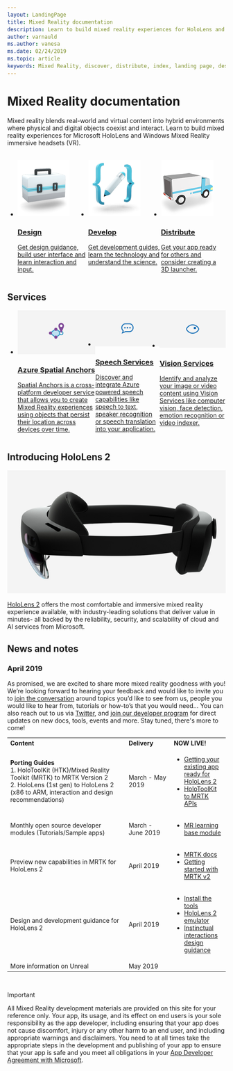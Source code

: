 ```yaml
---
layout: LandingPage
title: Mixed Reality documentation
description: Learn to build mixed reality experiences for HoloLens and immersive headsets.
author: varnauld 
ms.author: vanesa
ms.date: 02/24/2019
ms.topic: article
keywords: Mixed Reality, discover, distribute, index, landing page, design, development, tutorials, sample apps, fundamentals, case studies, resources, HoloLens how-to, Open source projects
---
```


# Mixed Reality documentation

Mixed reality blends real-world and virtual content into hybrid environments where physical and digital objects coexist and interact. Learn to build mixed reality experiences for Microsoft HoloLens and Windows Mixed Reality immersive headsets (VR).

<br>

<ul id="cardtypes-W" class="cardsW panelContent" style="display: flex; margin-top: 0px;">
                            <li>
                            <a href="design.md" title="Design landing" data-linktype="absolute-path">
                                    <div class="cardSize">
                                        <div class="cardPadding">
                                            <div class="card">
                                                <div class="cardImageOuter">
                                                    <div class="cardImage">
                                                        <img src="images/DesignIcon.png" alt="Design icon">
                                                    </div>
                                                </div>
                                                <div class="cardText">
                                                    <h3>Design</h3>
                                                    <p>Get design guidance, build user interface and learn interaction and input.</p>
                                                </div>
                                            </div>
                                        </div>
                                    </div>
                               </a>
                            </li>
                            <li>
                             <a href="development.md" title="Development landing" data-linktype="absolute-path">
                              <div class="cardSize">
                                  <div class="cardPadding">
                                      <div class="card">
                                          <div class="cardImageOuter">
                                              <div class="cardImage">
                                                  <img src="images/DevelopIcon.png" alt="Develop icon">
                                              </div>
                                          </div>
                                          <div class="cardText">
                                              <h3>Develop</h3>
                                              <p>Get development guides, learn the technology and understand the science.</p>
                                          </div>
                                      </div>
                                  </div>
                              </div>
                               </a>
                            </li>
                             <li>
                              <a href="implementing-3d-app-launchers.md" title="Distribute" data-linktype="absolute-path">
                                    <div class="cardSize">
                                        <div class="cardPadding">
                                            <div class="card">
                                                <div class="cardImageOuter">
                                                    <div class="cardImage">
                                                        <img src="images/DistributeIcon.png" alt="Distribute icon">
                                                    </div>
                                                </div>
                                                <div class="cardText">
                                                    <h3 class="x-hidden-focus">Distribute</h3>
                                                  <p>Get your app ready for others and consider creating a 3D launcher.</p>
                                                </div>
                                            </div>
                                        </div>
                                    </div>
                                </a>
                            </li>
 </ul>

<h2>Services</h2>

<ul id="cardtypes-W" class="cardsW panelContent" style="display: flex; margin-top: 0px;">
                            <li>
                              <a href="https://docs.microsoft.com/azure/spatial-anchors" target="_blank" title="Azure Spatial Anchors" data-linktype="absolute-path">
                                    <div class="cardSize">
                                        <div class="cardPadding">
                                            <div class="card">
                                                <div class="cardImageOuter">
                                                    <div class="cardImage">
                                                        <img src="images/AzureSpatialAnchors.jpg" alt="Azure Spatial Anchors image">
                                                    </div>
                                                </div>
                                                <div class="cardText">
                                                    <h3 class="x-hidden-focus">Azure Spatial Anchors</h3>
                                                  <p>Spatial Anchors is a cross-platform developer service that allows you to create Mixed Reality experiences using objects that persist their location across devices over time.</p>
                                                </div>
                                            </div>
                                        </div>
                                    </div>
                                    </a>
                            </li>
                            <li>
                              <a href="https://docs.microsoft.com/azure/cognitive-services/speech-service/" target="_blank" title="Speech Services" data-linktype="absolute-path">
                                    <div class="cardSize">
                                        <div class="cardPadding">
                                            <div class="card">
                                                <div class="cardImageOuter">
                                                    <div class="cardImage">
                                                        <img src="images/speech.jpg" alt="Speech Services image">
                                                    </div>
                                                </div>
                                                <div class="cardText">
                                                    <h3 class="x-hidden-focus">Speech Services</h3>
                                                  <p>Discover and integrate Azure powered speech capabilities like speech to text, speaker recognition or speech translation into your application.</p>
                                                </div>
                                            </div>
                                        </div>
                                    </div>
                                    </a>
                            </li>
                             <li>
                              <a href="https://docs.microsoft.com/azure/cognitive-services/computer-vision/" target="_blank" title="Vision Services" data-linktype="absolute-path">
                                    <div class="cardSize">
                                        <div class="cardPadding">
                                            <div class="card">
                                                <div class="cardImageOuter">
                                                    <div class="cardImage">
                                                        <img src="images/vision.jpg" alt="Vision Services image">
                                                    </div>
                                                </div>
                                                <div class="cardText">
                                                    <h3 class="x-hidden-focus">Vision Services</h3>
                                                  <p>Identify and analyze your image or video content using Vision Services like computer vision, face detection, emotion recognition or video indexer.</p>
                                                </div>
                                            </div>
                                        </div>
                                    </div>
                                    </a>
                            </li>
</ul>

<h2>Introducing HoloLens 2</h2>

[![HoloLens 2](images/hololens2.jpg)](https://www.microsoft.com/hololens/hardware)

[HoloLens 2](https://www.microsoft.com/hololens/hardware) offers the most comfortable and immersive mixed reality experience available, with industry-leading solutions that deliver value in minutes- all backed by the reliability, security, and scalability of cloud and AI services from Microsoft.

<h2>News and notes</h2>

<h3>April 2019</h3>

As promised, we are excited to share more mixed reality goodness with you! We’re looking forward to hearing your feedback and would like to invite you to [join the conversation](https://holodevelopersslack.azurewebsites.net/) around topics you’d like to see from us, people you would like to hear from, tutorials or how-to’s that you would need… You can also reach out to us via [Twitter](https://twitter.com/MxdRealityDev), and [join our developer program](https://aka.ms/iwantmr) for direct updates on new docs, tools, events and more. Stay tuned, there's more to come!

<table>
<tr>
<th style="width: 400px; text-align:left;">Content</th><th style="width: 125px; text-align:left;">Delivery</th><th style="width: 125px; text-align:left;">NOW LIVE!</th>
</tr> 
<tr>
<td><b>Porting Guides</b> <br>1. HoloToolKit (HTK)/Mixed Reality Toolkit (MRTK) to MRTK Version 2
<br>2. HoloLens (1st gen) to HoloLens 2 (x86 to ARM, interaction and design recommendations)
</td></td><td>March - May 2019</td><td> <ul><li><a href=https://docs.microsoft.com/en-us/windows/mixed-reality/mrtk-porting-guide>Getting your existing app ready for HoloLens 2</a><li><a href=https://microsoft.github.io/MixedRealityToolkit-Unity/Documentation/HTKToMRTKPortingGuide.html>HoloToolKit to MRTK APIs</a></td>
</tr>
<tr>
<td>Monthly open source developer modules (Tutorials/Sample apps)</td><td>March - June 2019</td><td> <ul><li><a href=https://docs.microsoft.com/en-us/windows/mixed-reality/mrlearning-base-ch1>MR learning base module</a></td>
</tr>
<tr>
<td>Preview new capabilities in MRTK for HoloLens 2</td><td>April 2019</td><td> <ul><li><a href=https://microsoft.github.io/MixedRealityToolkit-Unity/Documentation/GettingStartedWithTheMRTK.html>MRTK docs</a><li><a href=https://docs.microsoft.com/en-us/windows/mixed-reality/mrtk-getting-started>Getting started with MRTK v2</a></td>
</tr>
<tr>
<td>Design and development guidance for HoloLens 2</td><td>April 2019</td><td> <ul><li><a href=https://docs.microsoft.com/en-us/windows/mixed-reality/install-the-tools>Install the tools</a><li><a href=https://docs.microsoft.com/en-us/windows/mixed-reality/using-the-hololens-emulator>HoloLens 2 emulator</a><li><a href=https://docs.microsoft.com/en-us/windows/mixed-reality/interaction-fundamentals>Instinctual interactions design guidance</a>
</tr>
<tr>
  <td>More information on Unreal</td><td>May 2019</td><td></td>
</tr>
</table>

<br>



>[!IMPORTANT]
>All Mixed Reality development materials are provided on this site for your reference only. Your app, its usage, and its effect on end users is your sole responsibility as the app developer, including ensuring that your app does not cause discomfort, injury or any other harm to an end user, and including appropriate warnings and disclaimers. You need to at all times take the appropriate steps in the development and publishing of your app to ensure that your app is safe and you meet all obligations in your [App Developer Agreement with Microsoft](https://docs.microsoft.com/legal/windows/agreements/app-developer-agreement). 
